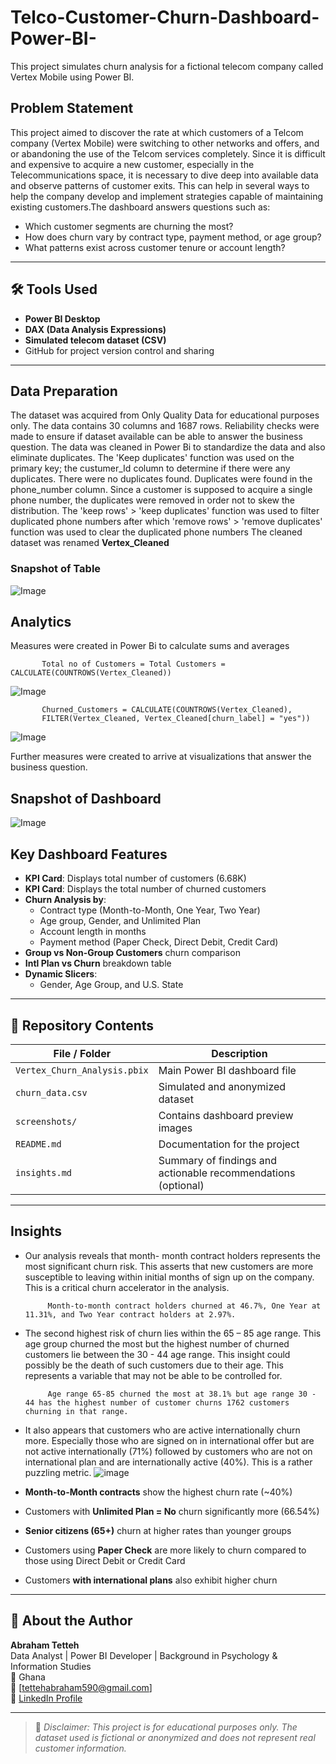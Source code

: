 # Telco-Customer-Churn-Dashboard-Power-BI-
This project simulates churn analysis for a fictional telecom company called Vertex Mobile using Power BI.



## Problem Statement

This project aimed to discover the rate at which customers of a Telcom company (Vertex Mobile) 
were switching to other networks and offers, and or abandoning the use of the Telcom services 
completely.
Since it is difficult and expensive to acquire a new customer, especially in the Telecommunications 
space, it is necessary to dive deep into available data and observe patterns of customer exits. 
This can help in several ways to help the company develop and implement strategies capable of 
maintaining existing customers.The dashboard answers questions such as:

- Which customer segments are churning the most?
- How does churn vary by contract type, payment method, or age group?
- What patterns exist across customer tenure or account length?

---

## 🛠️ Tools Used

- **Power BI Desktop**
- **DAX (Data Analysis Expressions)**
- **Simulated telecom dataset (CSV)**
- GitHub for project version control and sharing

---
## Data Preparation
The dataset was acquired from Only Quality Data for educational purposes only.
The data contains 30 columns and 1687 rows.
Reliability checks were made to ensure if dataset available can be able to answer the business question.
The data was cleaned in Power Bi to standardize the data and also eliminate duplicates. 
The 'Keep duplicates' function was used on the primary key; the custumer_Id column to determine if there were any duplicates. There were no duplicates found.
Duplicates were found in the phone_number column. Since a customer is supposed to acquire a single phone number, the duplicates were removed in order not to skew the distribution. 
The 'keep rows' > 'keep duplicates' function was used to filter duplicated phone numbers after which 
'remove rows' > 'remove duplicates' function was used to clear the duplicated phone numbers
The cleaned dataset was renamed **Vertex_Cleaned** 

### Snapshot of Table
![Image](https://github.com/user-attachments/assets/0ea27658-3ffd-4773-af13-23086fc3a4f3)

## Analytics
Measures were created in Power Bi to calculate sums and averages
           
           Total no of Customers = Total Customers = CALCULATE(COUNTROWS(Vertex_Cleaned))

![Image](https://github.com/user-attachments/assets/f8fa1b43-501c-469e-a4c4-6797d7cfcc09)

           Churned_Customers = CALCULATE(COUNTROWS(Vertex_Cleaned),
           FILTER(Vertex_Cleaned, Vertex_Cleaned[churn_label] = "yes"))

![Image](https://github.com/user-attachments/assets/f8fa1b43-501c-469e-a4c4-6797d7cfcc09)

Further measures were created to arrive at visualizations that answer the business question.

## Snapshot of Dashboard

![Image](https://github.com/user-attachments/assets/6d302eda-1e3d-4489-abd3-be1a6cca513e)

## Key Dashboard Features

- **KPI Card**: Displays total number of customers (6.68K)
- **KPI Card**: Displays the total number of churned customers
- **Churn Analysis by**:
  - Contract type (Month-to-Month, One Year, Two Year)
  - Age group, Gender, and Unlimited Plan
  - Account length in months
  - Payment method (Paper Check, Direct Debit, Credit Card)
- **Group vs Non-Group Customers** churn comparison
- **Intl Plan vs Churn** breakdown table
- **Dynamic Slicers**:
  - Gender, Age Group, and U.S. State

---

## 📁 Repository Contents

| File / Folder | Description |
|---------------|-------------|
| `Vertex_Churn_Analysis.pbix` | Main Power BI dashboard file |
| `churn_data.csv` | Simulated and anonymized dataset |
| `screenshots/` | Contains dashboard preview images |
| `README.md` | Documentation for the project |
| `insights.md` | Summary of findings and actionable recommendations (optional) |


---

## Insights
- Our analysis reveals that month- month contract holders represents the most significant churn 
risk. This asserts that new customers are more susceptible to leaving within initial months of sign 
up on the company. This is a critical churn accelerator in the analysis.
           
           Month-to-month contract holders churned at 46.7%, One Year at 11.31%, and Two Year contract holders at 2.97%.
  
- The second highest risk of churn lies within the 65 – 85 age range. This age group churned the most but the highest number of churned customers lie between the 30 - 44 age range. This insight could possibly be the death of such customers due to their age. This represents a variable that may not be able to 
be controlled for.
           
           Age range 65-85 churned the most at 38.1% but age range 30 - 44 has the highest number of customer churns 1762 customers churning in that range.
  
- It also appears that customers who are active internationally churn more. Especially those who are signed on in international offer but are not active internationally (71%) followed by customers who are not on international plan and are internationally active (40%). This is a rather puzzling metric.
  ![image](https://github.com/user-attachments/assets/81b8e5dc-3394-4fe0-935a-e323bd48ce4c)


- **Month-to-Month contracts** show the highest churn rate (~40%)
- Customers with **Unlimited Plan = No** churn significantly more (66.54%)
- **Senior citizens (65+)** churn at higher rates than younger groups
- Customers using **Paper Check** are more likely to churn compared to those using Direct Debit or Credit Card
- Customers **with international plans** also exhibit higher churn

---


## 👤 About the Author

**Abraham Tetteh**  
Data Analyst | Power BI Developer | Background in Psychology & Information Studies  
📍 Ghana  
📧 [tettehabraham590@gmail.com]  
🔗 [LinkedIn Profile](https://www.linkedin.com/in/abraham-tetteh-b03057350/)

---

> 🚨 *Disclaimer: This project is for educational purposes only. The dataset used is fictional or anonymized and does not represent real customer information.*


